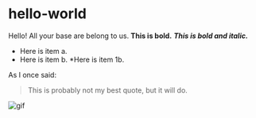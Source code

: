 # hello-world
Hello!
All your base are belong to us.
**This is bold.** ***This is bold and italic.***
* Here is item a.
* Here is item b.
  *Here is item 1b.

As I once said:
> This is probably not my best quote,
> but it will do.

![gif](https://media1.giphy.com/media/5IKsrAbEcwrNS/200_s.gif)
